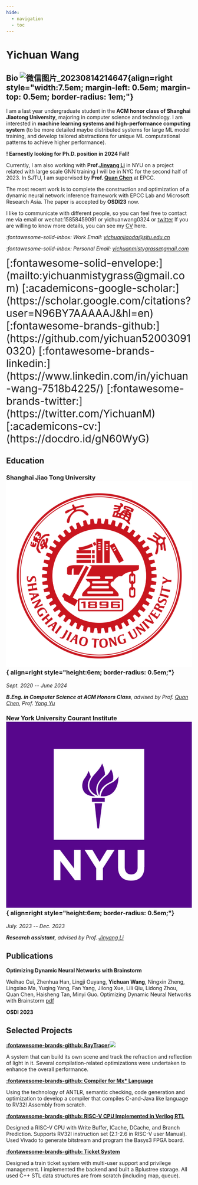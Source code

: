 ```yaml
---
hide:
  - navigation
  - toc
---
```


# Yichuan Wang 

## Bio ![微信图片_20230814214647](https://github.com/yichuan520030910320/yichuan520030910320.github.io/assets/73766326/9129f24b-aa5e-4674-a918-4b2160887792){align=right style="width:7.5em; margin-left: 0.5em; margin-top: 0.5em; border-radius: 1em;"}

I am a last year undergraduate student in the **ACM honor class of Shanghai Jiaotong University**, majoring in computer science and technology. I am interested in **machine learning systems and high-performance computing system** (to be more detailed maybe distributed systems for large ML model training, and develop tailored abstractions for unique ML computational patterns to achieve higher performance).

**! Earnestly looking for Ph.D. position in 2024 Fall!**

Currently, I am also working with **Prof.[Jinyang Li](http://www.news.cs.nyu.edu/~jinyang/)** in NYU on a project related with large scale GNN training
I will be in NYC for the second half of 2023. In SJTU, I am supervised by **Prof. [Quan Chen](https://www.cs.sjtu.edu.cn/~chen-quan/)** at EPCC. 

The most recent work is to complete the construction and optimization of a dynamic neural network inference framework with EPCC Lab and Microsoft Research Asia. 
The paper is accepted by **OSDI23** now.

I like to communicate with different people, so you can feel free to contact me via email or wechat:15858459091 or yichuanwang0324 or [twitter](https://twitter.com/YichuanM)
If you are willing to know more details, you can see my [CV](https://docdro.id/gN60WyG) here.

*:fontawesome-solid-inbox: Work Email: [yichuanjiaoda@sjtu.edu.cn](mailto:yichuanjiaoda@sjtu.edu.cn)*

*:fontawesome-solid-inbox: Personal Email: [yichuanmistygrass@gmail.com](mailto:yichuanmistygrass@gmail.com)*

<span style="font-size:2em;">
  [:fontawesome-solid-envelope:](mailto:yichuanmistygrass@gmail.com)
  [:academicons-google-scholar:](https://scholar.google.com/citations?user=N96BY7AAAAAJ&hl=en)
  [:fontawesome-brands-github:](https://github.com/yichuan520030910320)
  [:fontawesome-brands-linkedin:](https://www.linkedin.com/in/yichuan-wang-7518b4225/)
  [:fontawesome-brands-twitter:](https://twitter.com/YichuanM)
  [:academicons-cv:](https://docdro.id/gN60WyG) <!-- Your CV link -->
</span>

## Education

### Shanghai Jiao Tong University![Image title](images/favicon.png){ align=right style="height:6em; border-radius: 0.5em;"}

*Sept. 2020 -- June 2024*

***B.Eng. in Computer Science at ACM Honors Class**, advised by Prof. [Quan Chen](https://www.cs.sjtu.edu.cn/~chen-quan/), Prof. [Yong Yu](https://scholar.google.com/citations?user=-84M1m0AAAAJ)*


### New York University Courant Institute![Image title](images/nyu.png){ align=right style="height:6em; border-radius: 0.5em;"}

*July. 2023 -- Dec. 2023*

***Research assistant**, advised by Prof. [Jinyang Li](http://www.news.cs.nyu.edu/~jinyang/)*

## Publications

**Optimizing Dynamic Neural Networks with Brainstorm**

Weihao Cui, Zhenhua Han, Lingji Ouyang, **Yichuan Wang**, Ningxin Zheng, Lingxiao Ma, Yuqing Yang, Fan Yang, Jilong Xue, Lili Qiu, Lidong Zhou, Quan Chen, Haisheng Tan, Minyi Guo. Optimizing Dynamic Neural Networks with Brainstorm [pdf](https://www.usenix.org/system/files/osdi23-cui.pdf)

**OSDI 2023** 


## Selected Projects
**[:fontawesome-brands-github: RayTracer](https://github.com/yichuan520030910320/raytracer)[![](https://img.shields.io/github/stars/yichuan520030910320/raytracer.svg?style=social)](https://github.com/yichuan520030910320/raytracer/stargazers)**


A system that can build its own scene and track the refraction and reflection of light in it. Several compilation-related optimizations were undertaken to enhance the overall performance.

**[:fontawesome-brands-github: Compiler for Mx* Language](https://github.com/yichuan520030910320/compiler_2021)**

Using the technology of ANTLR, semantic checking, code generation and optimization to develop a compiler that compiles C-and-Java like language to RV32I Assembly from scratch.

**[:fontawesome-brands-github: RISC-V CPU Implemented in Verilog RTL](https://github.com/yichuan520030910320/CPU_ACM_2021)**

Designed a RISC-V CPU with Write Buffer, ICache, DCache, and Branch Prediction. Supports RV32I instruction set (2.1-2.6 in RISC-V user Manual). Used Vivado to generate bitstream and program the Basys3 FPGA board.

**[:fontawesome-brands-github: Ticket System ](https://github.com/yichuan520030910320/My_train)**

Designed a train ticket system with multi-user support and privilege management. I implemented the backend and built a Bplustree storage. All used C++ STL data structures are from scratch (including map, queue).




<script type="text/javascript" id="clustrmaps" src="//clustrmaps.com/map_v2.js?d=vKDFbzvNtdhkO6iWYD25euhaXiT5AUrPPEenMbdR3I0&cl=ffffff&w=a"></script>


